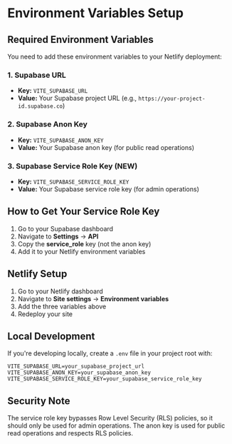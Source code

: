 # Environment Variables Setup

## Required Environment Variables

You need to add these environment variables to your Netlify deployment:

### 1. Supabase URL
- **Key:** `VITE_SUPABASE_URL`
- **Value:** Your Supabase project URL (e.g., `https://your-project-id.supabase.co`)

### 2. Supabase Anon Key
- **Key:** `VITE_SUPABASE_ANON_KEY`
- **Value:** Your Supabase anon key (for public read operations)

### 3. Supabase Service Role Key (NEW)
- **Key:** `VITE_SUPABASE_SERVICE_ROLE_KEY`
- **Value:** Your Supabase service role key (for admin operations)

## How to Get Your Service Role Key

1. Go to your Supabase dashboard
2. Navigate to **Settings** → **API**
3. Copy the **service_role** key (not the anon key)
4. Add it to your Netlify environment variables

## Netlify Setup

1. Go to your Netlify dashboard
2. Navigate to **Site settings** → **Environment variables**
3. Add the three variables above
4. Redeploy your site

## Local Development

If you're developing locally, create a `.env` file in your project root with:

```
VITE_SUPABASE_URL=your_supabase_project_url
VITE_SUPABASE_ANON_KEY=your_supabase_anon_key
VITE_SUPABASE_SERVICE_ROLE_KEY=your_supabase_service_role_key
```

## Security Note

The service role key bypasses Row Level Security (RLS) policies, so it should only be used for admin operations. The anon key is used for public read operations and respects RLS policies. 